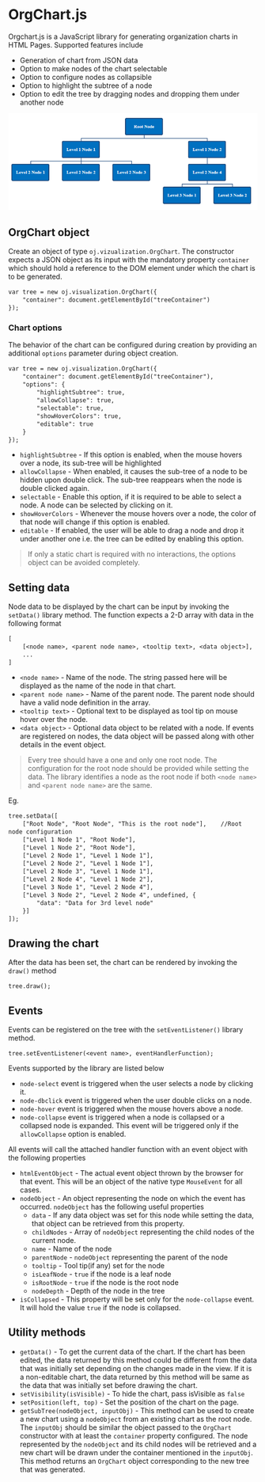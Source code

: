 # OrgChart.js

Orgchart.js is a JavaScript library for generating organization charts in HTML Pages. Supported features include
	
* Generation of chart from JSON data
* Option to make nodes of the chart selectable
* Option to configure nodes as collapsible
* Option to highlight the subtree of a node
* Option to edit the tree by dragging nodes and dropping them under another node

![](/examples/Chart.PNG)

## OrgChart object
Create an object of type `oj.vizualization.OrgChart`. The constructor expects a JSON object as its input with the mandatory property `container` which should hold a reference to the DOM element under which the chart is to be generated.

	var tree = new oj.visualization.OrgChart({
    	"container": document.getElementById("treeContainer")
	});

### Chart options
The behavior of the chart can be configured during creation by providing an additional `options` parameter during object creation.
 
    var tree = new oj.visualization.OrgChart({
    	"container": document.getElementById("treeContainer"),
    	"options": {
    	    "highlightSubtree": true,
    	    "allowCollapse": true,
    	    "selectable": true,
    	    "showHoverColors": true,
    	    "editable": true
    	}
	});

* `highlightSubtree` - If this option is enabled, when the mouse hovers over a node, its sub-tree will be highlighted
* `allowCollapse` - When enabled, it causes the sub-tree of a node to be hidden upon double click. The sub-tree reappears when the node is double clicked again.
* `selectable` - Enable this option, if it is required to be able to select a node. A node can be selected by clicking on it.
* `showHoverColors` - Whenever the mouse hovers over a node, the color of that node will change if this option is enabled.
* `editable` - If enabled, the user will be able to drag a node and drop it under another one i.e. the tree can be edited by enabling this option.

> If only a static chart is required with no interactions, the options object can be avoided completely.

## Setting data
Node data to be displayed by the chart can be input by invoking the `setData()` library method. The function expects a 2-D array with data in the following format

	[
		[<node name>, <parent node name>, <tooltip text>, <data object>],
		...
	]

* `<node name>` - Name of the node. The string passed here will be displayed as the name of the node in that chart.
* `<parent node name>` - Name of the parent node. The parent node should have a valid node definition in the array.
* `<tooltip text>` - Optional text to be displayed as tool tip on mouse hover over the node.
* `<data object>` - Optional data object to be related with a node. If events are registered on nodes, the data object will be passed along with other details in the event object.

> Every tree should have a one and only one root node. The configuration for the root node should be provided while setting the data. The library identifies a node as the root node if both `<node name>` and `<parent node name>` are the same.

Eg.

	tree.setData([
	    ["Root Node", "Root Node", "This is the root node"],	//Root node configuration
	    ["Level 1 Node 1", "Root Node"],
	    ["Level 1 Node 2", "Root Node"],
	    ["Level 2 Node 1", "Level 1 Node 1"],
	    ["Level 2 Node 2", "Level 1 Node 1"],
	    ["Level 2 Node 3", "Level 1 Node 1"],
	    ["Level 2 Node 4", "Level 1 Node 2"],
	    ["Level 3 Node 1", "Level 2 Node 4"],
	    ["Level 3 Node 2", "Level 2 Node 4", undefined, {
	    	"data": "Data for 3rd level node"
	    }]
	]);


## Drawing the chart
After the data has been set, the chart can be rendered by invoking the `draw()` method

	tree.draw();

## Events
Events can be registered on the tree with the `setEventListener()` library method.

	tree.setEventListener(<event name>, eventHandlerFunction);

Events supported by the library are listed below

* `node-select` event is triggered when the user selects a node by clicking it.
* `node-dbclick` event is triggered when the user double clicks on a node.
* `node-hover` event is triggered when the mouse hovers above a node.
* `node-collapse` event is triggered when a node is collapsed or a collapsed node is expanded. This event will be triggered only if the `allowCollapse` option is enabled.

All events will call the attached handler function with an event object with the following properties

* `htmlEventObject` - The actual event object thrown by the browser for that event. This will be an object of the native type `MouseEvent` for all cases. 
* `nodeObject` - An object representing the node on which the event has occurred. `nodeObject` has the following useful properties
	* `data` - If any data object was set for this node while setting the data, that object can be retrieved from this property.
	* `childNodes` - Array of `nodeObject` representing the child nodes of the current node.
	* `name` - Name of the node
	* `parentNode` - `nodeObject` representing the parent of the node
	* `tooltip` - Tool tip(if any) set for the node
	* `isLeafNode` - `true` if the node is a leaf node
	* `isRootNode` - `true` if the node is the root node
	* `nodeDepth` - Depth of the node in the tree
* `isCollapsed` - This property will be set only for the `node-collapse` event. It will hold the value `true` if the node is collapsed.

## Utility methods
*	`getData()` - To get the current data of the chart. If the chart has been edited, the data returned by this method could be different from the data that was initially set depending on the changes made in the view. If it is a non-editable chart, the data returned by this method will be same as the data that was initially set before drawing the chart. 
*	`setVisibility(isVisible)` - To hide the chart, pass isVisible as `false`
*	`setPosition(left, top)` - Set the position of the chart on the page.
*	`getSubTree(nodeObject, inputObj)` - This method can be used to create a new chart using a `nodeObject` from an existing chart as the root node. The `inputObj` should be similar the object passed to the `OrgChart` constructor with at least the `container` property configured. The node represented by the `nodeObject` and its child nodes will be retrieved and a new chart will be drawn under the container mentioned in the `inputObj`. This method returns an `OrgChart` object corresponding to the new tree that was generated. 